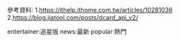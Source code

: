 參考資料:
1.https://ithelp.ithome.com.tw/articles/10281036
2.https://blog.jiatool.com/posts/dcard_api_v2/


entertainer:追星版
news:最新
popular:熱門
